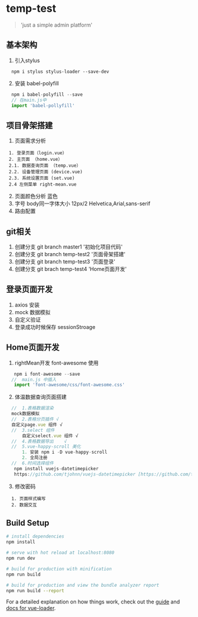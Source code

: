 # temp-test

> 'just a simple admin platform'
## 基本架构
1. 引入stylus 
```npm
  npm i stylus stylus-loader --save-dev
```
2. 安装 babel-polyfill 
```javascript
  npm i babel-polyfill --save
  // 在main.js中
  import 'babel-pollyfill'
```
## 项目骨架搭建
 1. 页面需求分析
   ``` 
    1. 登录页面（login.vue）
    2. 主页面 （home.vue）
    2.1. 数据查询页面 （temp.vue）
    2.2. 设备管理页面 (device.vue)
    2.3. 系统设置页面 (set.vue)
    2.4 左侧菜单 right-mean.vue
   ```
  2. 页面颜色分析 蓝色 
  3. 字号 body同一字体大小 12px/2 Helvetica,Arial,sans-serif
  4. 路由配置
## git相关
1. 创建分支 git branch master1 '初始化项目代码'
2. 创建分支 git branch temp-test2 '页面骨架搭建'
3. 创建分支 git branch temp-test3 '页面登录'
4. 创建分支 git brach temp-test4 'Home页面开发'
## 登录页面开发
  1. axios 安装
  2. mock 数据模拟
  3. 自定义验证
  4. 登录成功时候保存 sessionStroage
## Home页面开发
  1. rightMean开发 font-awesome 使用
  ```javascript
     npm i font-awesome --save
    //  main.js 中插入
     import 'font-awesome/css/font-awesome.css'
  ```
  2. 体温数据查询页面搭建
  ```javascript
    //  1.表格数据渲染
    mock数据模拟
    //  2.表格分页插件 √
    自定义page.vue 组件 √
    //  3.select 组件
        自定义select.vue 组件 √
    //  4.表格数据导出    √
    //  5.vue-happy-scroll 美化
        1. 安装 npm i -D vue-happy-scroll
        2. 全局注册
    //  6.时间选择组件
     npm install vuejs-datetimepicker
     https://github.com/tjohnn/vuejs-datetimepicker [https://github.com/tjohnn/vuejs-datetimepicker]
  ```
  3. 修改密码
  ```
    1. 页面样式编写
    2. 数据交互
  ```
## Build Setup

``` bash
# install dependencies
npm install

# serve with hot reload at localhost:8080
npm run dev

# build for production with minification
npm run build

# build for production and view the bundle analyzer report
npm run build --report
```

For a detailed explanation on how things work, check out the [guide](http://vuejs-templates.github.io/webpack/) and [docs for vue-loader](http://vuejs.github.io/vue-loader).
